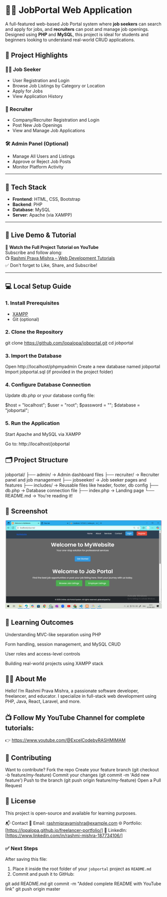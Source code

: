 # 🧑‍💼 JobPortal Web Application

A full-featured web-based Job Portal system where **job seekers** can search and apply for jobs, and **recruiters** can post and manage job openings. Designed using **PHP** and **MySQL**, this project is ideal for students and beginners looking to understand real-world CRUD applications.


## 📌 Project Highlights

### 👨‍💼 Job Seeker
- User Registration and Login
- Browse Job Listings by Category or Location
- Apply for Jobs
- View Application History

### 🏢 Recruiter
- Company/Recruiter Registration and Login
- Post New Job Openings
- View and Manage Job Applications

### 🛠️ Admin Panel (Optional)
- Manage All Users and Listings
- Approve or Reject Job Posts
- Monitor Platform Activity

---

## 🧰 Tech Stack

- **Frontend**: HTML, CSS, Bootstrap
- **Backend**: PHP
- **Database**: MySQL
- **Server**: Apache (via XAMPP)

---

## 🚀 Live Demo & Tutorial

🎥 **Watch the Full Project Tutorial on YouTube**  
Subscribe and follow along:  
📺 [Rashmi Prava Mishra – Web Development Tutorials](https://www.youtube.com/@rashmipravamishra)  
✅ Don't forget to Like, Share, and Subscribe!

---

## 💻 Local Setup Guide

### 1. Install Prerequisites
- [XAMPP](https://www.apachefriends.org/index.html)
- Git (optional)

### 2. Clone the Repository
git clone https://github.com/lopalopa/jobportal.git
cd jobportal
### 3. Import the Database
Open http://localhost/phpmyadmin
Create a new database named jobportal
Import jobportal.sql (if provided in the project folder)

### 4. Configure Database Connection
Update db.php or your database config file:

$host = "localhost";
$user = "root";
$password = "";
$database = "jobportal";
### 5. Run the Application
Start Apache and MySQL via XAMPP

Go to: http://localhost/jobportal

## 🗂 Project Structure
jobportal/
├── admin/             → Admin dashboard files
├── recruiter/         → Recruiter panel and job management
├── jobseeker/         → Job seeker pages and features
├── includes/          → Reusable files like header, footer, db config
├── db.php             → Database connection file
├── index.php          → Landing page
└── README.md          → You're reading it!

## 📸 Screenshot

![Dashboard Screenshot](screenshots/dashboard.png)

## 🧠 Learning Outcomes
Understanding MVC-like separation using PHP

Form handling, session management, and MySQL CRUD

User roles and access-level controls

Building real-world projects using XAMPP stack

## 🧑‍🏫 About Me
Hello! I’m Rashmi Prava Mishra, a passionate software developer, freelancer, and educator.
I specialize in full-stack web development using PHP, Java, React, Laravel, and more.

## 📺 Follow My YouTube Channel for complete tutorials:
👉 https://www.youtube.com/@ExcelCodebyRASHMIMAM

## 🤝 Contributing
Want to contribute?
Fork the repo
Create your feature branch (git checkout -b feature/my-feature)
Commit your changes (git commit -m 'Add new feature')
Push to the branch (git push origin feature/my-feature)
Open a Pull Request

## 📜 License
This project is open-source and available for learning purposes.

📬 Contact
📧 Email: rashmipravamishra@example.com
🌐 Portfolio: [https://lopalopa.github.io/freelancer-portfolio/]
🔗 LinkedIn: [https://www.linkedin.com/in/rashmi-mishra-187734106/]


### ✅ Next Steps

After saving this file:
1. Place it inside the root folder of your `jobportal` project as `README.md`
2. Commit and push it to GitHub:

git add README.md
git commit -m "Added complete README with YouTube link"
git push origin master
